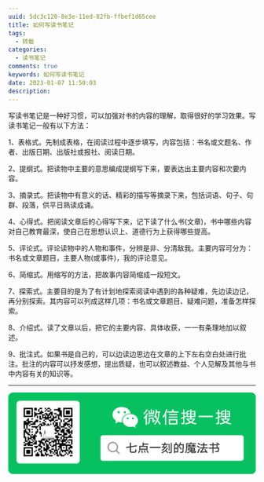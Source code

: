 ```yaml
---
uuid: 5dc3c120-8e3e-11ed-82fb-ffbef1d65cee
title: 如何写读书笔记
tags:
  - 转载
categories:  
  - 读书笔记
comments: true
keywords: 如何写读书笔记
date: 2023-01-07 11:50:03
description:
---
```


<!--more-->
<!-- 1. 发布前：删除草稿的 uuid -->
<!-- 2. 发布后：补充tag，category -->



写读书笔记是一种好习惯，可以加强对书的内容的理解，取得很好的学习效果。写读书笔记一般有以下方法：

  1、表格式。先制成表格，在阅读过程中逐步填写，内容包括：书名或文题名、作者、出版日期、出版社或报社、阅读日期。

  2、提纲式。把读物中主要的意思编成提纲写下来，要表达出主要内容和次要内容。

  3、摘录式。把读物中有意义的话、精彩的描写等摘录下来，包括词语、句子、句群、段落，供平日熟读成诵。

  4、心得式。把阅读文章后的心得写下来，记下读了什么书(文章)，书中哪些内容对自己教育最深，使自己在思想认识上、道德行为上获得哪些提高。

  5、评论式。评论读物中的人物和事件，分辨是非、分清敌我。主要内容可分为：书名或文章题目，主要人物(或事件)，我的评论意见。

  6、简缩式。用缩写的方法，把故事内容简缩成一段短文。

  7、探索式。主要目的是为了有计划地探索阅读中遇到的各种疑难，先边读边记，再分别探索。其内容可以列成这样几项：书名或文章题目、疑难问题，准备怎样探索。

  8、介绍式。读了文章以后，把它的主要内容、具体收获，一一有条理地加以叙述。

  9、批注式。如果书是自己的，可以边读边思边在文章的上下左右空白处进行批注。批注的内容可以抒发感想，提出质疑，也可以叙述教益、个人见解及其他与书中内容有关的知识等。

 




---
![20200131220947.png](images/leunggeorge.github.io-image-9.png)
